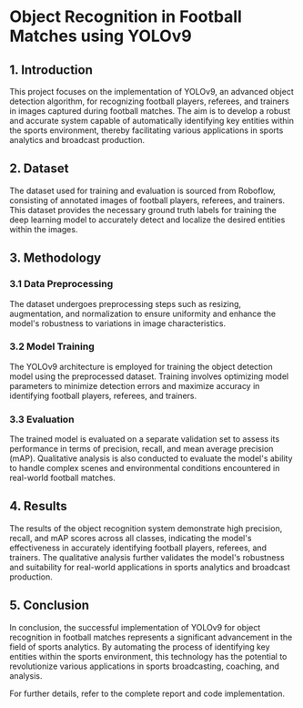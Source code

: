 # Object Recognition in Football Matches using YOLOv9

## 1. Introduction

This project focuses on the implementation of YOLOv9, an advanced object detection algorithm, for recognizing football players, referees, and trainers in images captured during football matches. The aim is to develop a robust and accurate system capable of automatically identifying key entities within the sports environment, thereby facilitating various applications in sports analytics and broadcast production.

## 2. Dataset

The dataset used for training and evaluation is sourced from Roboflow, consisting of annotated images of football players, referees, and trainers. This dataset provides the necessary ground truth labels for training the deep learning model to accurately detect and localize the desired entities within the images.

## 3. Methodology

### 3.1 Data Preprocessing
The dataset undergoes preprocessing steps such as resizing, augmentation, and normalization to ensure uniformity and enhance the model's robustness to variations in image characteristics.

### 3.2 Model Training
The YOLOv9 architecture is employed for training the object detection model using the preprocessed dataset. Training involves optimizing model parameters to minimize detection errors and maximize accuracy in identifying football players, referees, and trainers.

### 3.3 Evaluation
The trained model is evaluated on a separate validation set to assess its performance in terms of precision, recall, and mean average precision (mAP). Qualitative analysis is also conducted to evaluate the model's ability to handle complex scenes and environmental conditions encountered in real-world football matches.

## 4. Results

The results of the object recognition system demonstrate high precision, recall, and mAP scores across all classes, indicating the model's effectiveness in accurately identifying football players, referees, and trainers. The qualitative analysis further validates the model's robustness and suitability for real-world applications in sports analytics and broadcast production.

## 5. Conclusion

In conclusion, the successful implementation of YOLOv9 for object recognition in football matches represents a significant advancement in the field of sports analytics. By automating the process of identifying key entities within the sports environment, this technology has the potential to revolutionize various applications in sports broadcasting, coaching, and analysis.

For further details, refer to the complete report and code implementation.

